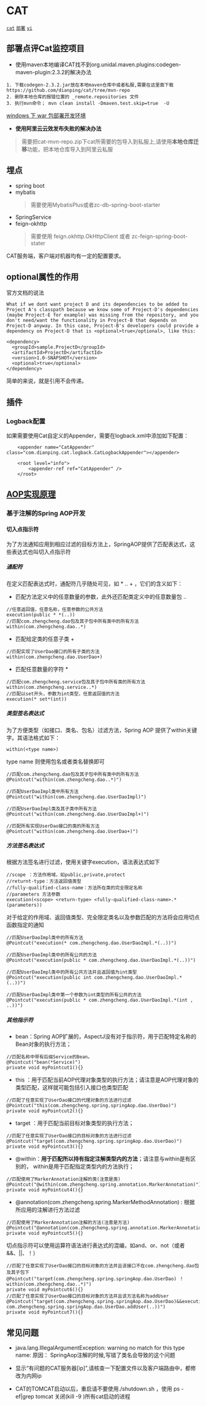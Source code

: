 # CAT

[`cat`](https://github.com/dianping/cat) 
[`部署`](https://github.com/dianping/cat/wiki/readme_server)
[`vi`](https://github.com/ctripcorp/vi)

## 部署点评Cat监控项目

- 使用maven本地编译CAT找不到org.unidal.maven.plugins:codegen-maven-plugin:2.3.2的解决办法
> 
    1. 下载codegen-2.3.2.jar放在本地maven仓库中或者私服,需要在这里面下载https://github.com/dianping/cat/tree/mvn-repo
    2. 删除本地仓库的报错位置的 _remote.repositories 文件
    3. 执行mvn命令； mvn clean install -Dmaven.test.skip=true  -U
    
[windows 下 war 包部署开发环境](https://www.cnblogs.com/harrychinese/p/dianping-cat-server-setup.html)

- **使用阿里云云效发布失败的解决办法**

> 需要把cat-mvn-repo.zip下cat所需要的包导入到私服上,请使用**本地仓库迁移**功能，把本地仓库导入到阿里云私服

## 埋点

- spring boot 
- mybatis
  > 需要使用MybatisPlus或者zc-db-spring-boot-starter
- SpringService
- feign-okhttp
  > 需要使用 feign.okhttp.OkHttpClient 或者 zc-feign-spring-boot-stater


CAT服务端，客户端对机器均有一定的配置要求。

## optional属性的作用

官方文档的说法
```
What if we dont want project D and its dependencies to be added to Project A's classpath because we know some of Project-D's dependencies (maybe Project-E for example) was missing from the repository, and you don't need/want the functionality in Project-B that depends on Project-D anyway. In this case, Project-B's developers could provide a dependency on Project-D that is <optional>true</optional>, like this:

<dependency>
  <groupId>sample.ProjectD</groupId>
  <artifactId>ProjectD</artifactId>
  <version>1.0-SNAPSHOT</version>
  <optional>true</optional>
</dependency>

```

简单的来说，就是引用不会传递。

## 插件

### Logback配置

如果需要使用Cat自定义的Appender，需要在logback.xml中添加如下配置：

```
    <appender name="CatAppender" class="com.dianping.cat.logback.CatLogbackAppender"></appender>

    <root level="info">
        <appender-ref ref="CatAppender" />
    </root>
```

## [AOP实现原理](https://gitee.com/zhangquansheng/interview/blob/master/frame/Proxy.md)

### 基于注解的Spring AOP开发

#### 切入点指示符

为了方法通知应用到相应过滤的目标方法上，SpringAOP提供了匹配表达式，这些表达式也叫切入点指示符

##### 通配符

在定义匹配表达式时，通配符几乎随处可见，如 *  ..  + ，它们的含义如下：

- 匹配方法定义中的任意数量的参数，此外还匹配类定义中的任意数量包 ..

```
//任意返回值，任意名称，任意参数的公共方法
execution(public * *(..))
//匹配com.zhengcheng.dao包及其子包中所有类中的所有方法
within(com.zhengcheng.dao..*)
```
- 匹配给定类的任意子类 +

 ```
//匹配实现了UserDao接口的所有子类的方法
within(com.zhengcheng.dao.UserDao+)
```

- 匹配任意数量的字符 *

 ```
//匹配com.zhengcheng.service包及其子包中所有类的所有方法
within(com.zhengcheng.service..*)
//匹配以set开头，参数为int类型，任意返回值的方法
execution(* set*(int))
 ```

##### 类型签名表达式

为了方便类型（如接口、类名、包名）过滤方法，Spring AOP 提供了within关键字。其语法格式如下：

```
within(<type name>)
```

type name 则使用包名或者类名替换即可

```
//匹配com.zhengcheng.dao包及其子包中所有类中的所有方法
@Pointcut("within(com.zhengcheng.dao..*)")

//匹配UserDaoImpl类中所有方法
@Pointcut("within(com.zhengcheng.dao.UserDaoImpl)")

//匹配UserDaoImpl类及其子类中所有方法
@Pointcut("within(com.zhengcheng.dao.UserDaoImpl+)")

//匹配所有实现UserDao接口的类的所有方法
@Pointcut("within(com.zhengcheng.dao.UserDao+)")
```

##### 方法签名表达式

根据方法签名进行过滤，使用关键字execution，语法表达式如下

```
//scope ：方法作用域，如public,private,protect
//returnt-type：方法返回值类型
//fully-qualified-class-name：方法所在类的完全限定名称
//parameters 方法参数
execution(<scope> <return-type> <fully-qualified-class-name>.*(parameters))
```

对于给定的作用域、返回值类型、完全限定类名以及参数匹配的方法将会应用切点函数指定的通知

```
//匹配UserDaoImpl类中的所有方法
@Pointcut("execution(* com.zhengcheng.dao.UserDaoImpl.*(..))")

//匹配UserDaoImpl类中的所有公共的方法
@Pointcut("execution(public * com.zhengcheng.dao.UserDaoImpl.*(..))")

//匹配UserDaoImpl类中的所有公共方法并且返回值为int类型
@Pointcut("execution(public int com.zhengcheng.dao.UserDaoImpl.*(..))")

//匹配UserDaoImpl类中第一个参数为int类型的所有公共的方法
@Pointcut("execution(public * com.zhengcheng.dao.UserDaoImpl.*(int , ..))")
```

##### 其他指示符

- bean：Spring AOP扩展的，AspectJ没有对于指示符，用于匹配特定名称的Bean对象的执行方法；

```
//匹配名称中带有后缀Service的Bean。
@Pointcut("bean(*Service)")
private void myPointcut1(){}
```

- this ：用于匹配当前AOP代理对象类型的执行方法；请注意是AOP代理对象的类型匹配，这样就可能包括引入接口也类型匹配

```
//匹配了任意实现了UserDao接口的代理对象的方法进行过滤
@Pointcut("this(com.zhengcheng.spring.springAop.dao.UserDao)")
private void myPointcut2(){}
```

- target ：用于匹配当前目标对象类型的执行方法；

```
//匹配了任意实现了UserDao接口的目标对象的方法进行过滤
@Pointcut("target(com.zhengcheng.spring.springAop.dao.UserDao)")
private void myPointcut3(){}
```

- @within：**用于匹配所以持有指定注解类型内的方法**；请注意与within是有区别的， within是用于匹配指定类型内的方法执行；

```
//匹配使用了MarkerAnnotation注解的类(注意是类)
@Pointcut("@within(com.zhengcheng.spring.annotation.MarkerAnnotation)")
private void myPointcut4(){}
```

- @annotation(com.zhengcheng.spring.MarkerMethodAnnotation) : 根据所应用的注解进行方法过滤

```
//匹配使用了MarkerAnnotation注解的方法(注意是方法)
@Pointcut("@annotation(com.zhengcheng.spring.annotation.MarkerAnnotation)")
private void myPointcut5(){}
```

切点指示符可以使用运算符语法进行表达式的混编，如and、or、not（或者&&、||、！）

```
//匹配了任意实现了UserDao接口的目标对象的方法并且该接口不在com.zhengcheng.dao包及其子包下
@Pointcut("target(com.zhengcheng.spring.springAop.dao.UserDao) ！within(com.zhengcheng.dao..*)")
private void myPointcut6(){}
//匹配了任意实现了UserDao接口的目标对象的方法并且该方法名称为addUser
@Pointcut("target(com.zhengcheng.spring.springAop.dao.UserDao)&&execution(* com.zhengcheng.spring.springAop.dao.UserDao.addUser(..))")
private void myPointcut7(){}
```

## 常见问题

- java.lang.IllegalArgumentException: warning no match for this type name: 原因： SpringAop注解的时候,写错了类名会导致的这个问题

- 显示“有问题的CAT服务器[ip]”,请核查一下配置文件以及客户端路由中，都修改为内网ip

- CAT的TOMCAT启动以后，重启请不要使用./shutdown.sh ，使用 ps -ef|grep tomcat 关闭(kill -9 )所有cat启动的进程
   
